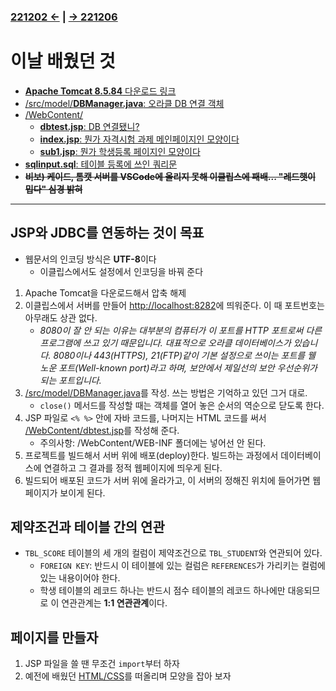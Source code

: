 ﻿### [221202 ←](/221011-221202_JAVA_BASICS/22-11/221202/) | [→ 221206](../../221205-230127_JSP/22-12/221206/)

# 이날 배웠던 것

- [**Apache Tomcat 8.5.84** 다운로드 링크](https://dlcdn.apache.org/tomcat/tomcat-8/v8.5.84/bin/apache-tomcat-8.5.84-windows-x64.zip)
- [/src/model/**DBManager.java**: 오라클 DB 연결 객체](../../221205-230127_JSP/22-12/221205/jspstudy56/HighScore/src/model/DBManager.java)
- [/WebContent/](../../221205-230127_JSP/22-12/221205/jspstudy56/HighScore/WebContent/)
    - [**dbtest.jsp**: DB 연결됐니?](../../221205-230127_JSP/22-12/221205/jspstudy56/HighScore/WebContent/dbtest.jsp)
    - [**index.jsp**: 뭔가 자격시험 과제 메인페이지인 모양이다](../../221205-230127_JSP/22-12/221205/jspstudy56/HighScore/WebContent/index.jsp)
    - [**sub1.jsp**: 뭔가 학생등록 페이지인 모양이다](../../221205-230127_JSP/22-12/221205/jspstudy56/HighScore/WebContent/sub1.jsp)
- [**sqlinput.sql**: 테이블 등록에 쓰인 쿼리문](../../221205-230127_JSP/22-12/221205/sqlinput.sql)
- ~~**비보) 케이드, 톰캣 서버를 VSCode에 올리지 못해 이클립스에 패배... "레드햇이 밉다" 심경 밝혀**~~

---


## JSP와 JDBC를 연동하는 것이 목표

- 웹문서의 인코딩 방식은 **UTF-8**이다
    - 이클립스에서도 설정에서 인코딩을 바꿔 준다
1. Apache Tomcat을 다운로드해서 압축 해제
1. 이클립스에서 서버를 만들어 <http://localhost:8282>에 띄워준다. 이 때 포트번호는 아무래도 상관 없다.
    - *8080이 잘 안 되는 이유는 대부분의 컴퓨터가 이 포트를 HTTP 포트로써 다른 프로그램에 쓰고 있기 때문입니다. 대표적으로 오라클 데이터베이스가 있습니다. 8080이나 443(HTTPS), 21(FTP)같이 기본 설정으로 쓰이는 포트를 웰 노운 포트(Well-known port)라고 하며, 보안에서 제일선의 보안 우선순위가 되는 포트입니다.*
1. [/src/model/DBManager.java](../../221205-230127_JSP/22-12/221205/jspstudy56/HighScore/src/model/DBManager.java)를 작성. 쓰는 방법은 기억하고 있던 그거 대로.
    - `close()` 메서드를 작성할 때는 객체를 열어 놓은 순서의 역순으로 닫도록 한다.
1. JSP 파일로 `<% %>` 안에 자바 코드를, 나머지는 HTML 코드를 써서 [/WebContent/dbtest.jsp](../../221205-230127_JSP/22-12/221205/jspstudy56/HighScore/WebContent/dbtest.jsp)를 작성해 준다.
    - 주의사항: /WebContent/WEB-INF 폴더에는 넣어선 안 된다.
1. 프로젝트를 빌드해서 서버 위에 배포(deploy)한다. 빌드하는 과정에서 데이터베이스에 연결하고 그 결과를 정적 웹페이지에 띄우게 된다.
1. 빌드되어 배포된 코드가 서버 위에 올라가고, 이 서버의 정해진 위치에 들어가면 웹페이지가 보이게 된다.

## 제약조건과 테이블 간의 연관

- `TBL_SCORE` 테이블의 세 개의 컬럼이 제약조건으로 `TBL_STUDENT`와 연관되어 있다.
    - `FOREIGN KEY`: 반드시 이 테이블에 있는 컬럼은 `REFERENCES`가 가리키는 컬럼에 있는 내용이어야 한다.
    - 학생 테이블의 레코드 하나는 반드시 점수 테이블의 레코드 하나에만 대응되므로 이 연관관계는 **1:1 연관관계**이다.

## 페이지를 만들자

1. JSP 파일을 쓸 땐 무조건 `import`부터 하자
1. 예전에 배웠던 [HTML/CSS](/220926-221007_HTMLCSS/)를 떠올리며 모양을 잡아 보자